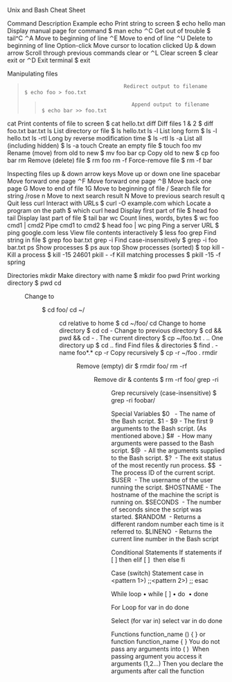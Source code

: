 Unix and Bash Cheat Sheet

Command			                    	Description 			                            Example
echo <string>	                    Print string to screen                      $ echo hello
man <command>	                    Display manual page for command             $ man echo
⌃C	                              Get out of trouble 	                        $ tail^C
⌃A	                              Move to beginning of line 
⌃E	                              Move to end of line 
⌃U	                              Delete to beginning of line 
Option-click 		                  Move cursor to location clicked 
Up & down arrow 	                Scroll through previous commands 
clear or ⌃L 	                    Clear screen 	                              $ clear
exit or ⌃D 	                      Exit terminal 	                            $ exit

Manipulating files
>		                              Redirect output to filename 	              $ echo foo > foo.txt
>>		                            Append output to filename 	                $ echo bar >> foo.txt
cat <file>	                      Print contents of file to screen            $ cat hello.txt
diff <f1> <f2>	                  Diff files 1 & 2                         	  $ diff foo.txt bar.txt
ls		                            List directory or file 	                    $ ls hello.txt
ls -l	                          	List long form 	                            $ ls -l hello.txt
ls -rtl	                          Long by reverse modification time 	        $ ls -rtl
ls -a		                          List all (including hidden) 	              $ ls -a
touch <file>	                    Create an empty file                        $ touch foo
mv <old> <new>	                  Rename (move) from old to new               $ mv foo bar
cp <old> <new>	                  Copy old to new 	                          $ cp foo bar
rm <file>		                      Remove (delete) file 	                      $ rm foo
rm -f <file>	                    Force-remove file 	                        $ rm -f bar

Inspecting files
up & down arrow keys	            Move up or down one line 
spacebar	                    		Move forward one page 
⌃F				                        Move forward one page 
⌃B			                        	Move back one page 
G			                          	Move to end of file
1G			                         	Move to beginning of file 
/<string>			                    Search file for string 			                  /rose
n			                           	Move to next search result 
N				                          Move to previous search result 
q			                           	Quit less 
curl			                      	Interact with URLs                          $ curl -O example.com
which				                      Locate a program on the path              	$ which curl
head <file>			                  Display first part of file                	$ head foo
tail <file>			                  Display last part of file 	                $ tail bar
wc <file>			                    Count lines, words, bytes 	                $ wc foo
cmd1 | cmd2			                  Pipe cmd1 to cmd2 	                      	$ head foo | wc
ping <url>			                  Ping a server URL 		                      $ ping google.com
less <file>		                  	View file contents interactively 	          $ less foo
grep <string> <file>	            Find string in file 	                    	$ grep foo bar.txt
grep -i <string> <file>	          Find case-insensitively 	                  $ grep -i foo bar.txt
ps				                        Show processes 			                        $ ps aux
top				                        Show processes (sorted) 	                  $ top
kill -<level> <pid>             	Kill a process 			                        $ kill -15 24601
pkill -<level> -f <name>	        Kill matching processes                     $ pkill -15 -f spring
											
Directories
mkdir <name>	                    Make directory with name 	                  $ mkdir foo
pwd			                          Print working directory 	                  $ pwd
cd <dir>		                      Change to <dir> 			                      $ cd foo/
cd ~/<dir>		                    cd relative to home 		                    $ cd ~/foo/
cd		                           	Change to home directory 	                  $ cd
cd -			                        Change to previous directory 	              $ cd && pwd && cd -
.			                            The current directory 		                  $ cp ~/foo.txt .
..			                          One directory up 			                      $ cd ..
find			                        Find files & directories 	                  $ find . -name foo*.*
cp -r <old> <new>	                Copy recursively 			                      $ cp -r ~/foo .
rmdir <dir>		                    Remove (empty) dir 		                      $ rmdir foo/
rm -rf <dir>	                    Remove dir & contents 		                  $ rm -rf foo/
grep -ri <string> <dir>	          Grep recursively (case-insensitive)         $ grep -ri foobar/

Special Variables
$0        -  The name of the Bash script.
$1        -  $9 - The first 9 arguments to the Bash script. (As mentioned above.)
$#        -  How many arguments were passed to the Bash script.
$@        -  All the arguments supplied to the Bash script.
$?        -  The exit status of the most recently run process.
$$        -   The process ID of the current script.
$USER     - The username of the user running the script.
$HOSTNAME - The hostname of the machine the script is running on.
$SECONDS  - The number of seconds since the script was started.
$RANDOM   - Returns a different random number each time is it referred to.
$LINENO   - Returns the current line number in the Bash script


Conditional Statements
If statements
	if [ <some test> ]
	  then
    <commands>
   elif [ <some test> ] 
   then
   <different commands>
   else
   <other commands>
  fi

Case (switch) Statement
	case <variable> in
	<pattern 1>)
  <commands>
  ;;<pattern 2>)
  <other commands>
  ;;
	esac

While loop
	•	while [ <some test> ]
	•	do <commands>
	•	done

For Loop
	for var in <list>
	do
  <commands>
	done

Select (for var in)
	select var in <list>
	do
  <commands>
	done

Functions
	function_name () {
	<commands>
	}
	or
	function function_name {
	<commands>
	}
	You do not pass any arguments into ( ) 
	When passing argument you access it arguments ($1,$2…)
	Then you declare the arguments after call the function




